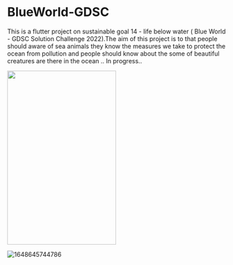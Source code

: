 # BlueWorld-GDSC
This is a flutter project on sustainable goal 14 - life below water ( Blue World - GDSC Solution Challenge 2022).The aim of this project is to that people should aware of sea animals they know the measures we take to protect the ocean from pollution and people should know about the some of  beautiful creatures are there in the ocean ..
In progress..

<img src = "https://user-images.githubusercontent.com/98549505/160855446-b3c0e3c0-d46d-481f-b2f2-61c9575ccf41.jpg" width="250" height = "400" />

![1648645744786](https://user-images.githubusercontent.com/98549505/160855011-c60a8810-f373-4169-b5d3-987cb90035c0.jpg)
